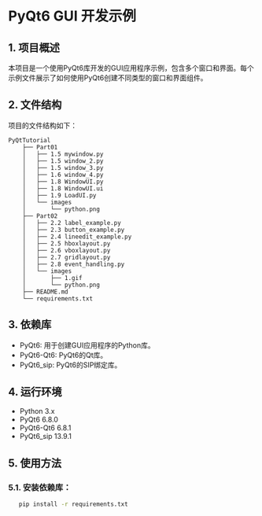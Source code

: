 # PyQt6 GUI 开发示例

## 1. 项目概述

本项目是一个使用PyQt6库开发的GUI应用程序示例，包含多个窗口和界面。每个示例文件展示了如何使用PyQt6创建不同类型的窗口和界面组件。

## 2. 文件结构

项目的文件结构如下：

```text
PyQtTutorial
    ├── Part01
    │   ├── 1.5 mywindow.py
    │   ├── 1.5 window_2.py
    │   ├── 1.5 window_3.py
    │   ├── 1.6 window_4.py
    │   ├── 1.8 WindowUI.py
    │   ├── 1.8 WindowUI.ui
    │   ├── 1.9 LoadUI.py
    │   └── images
    │       └── python.png
    ├── Part02
    │   ├── 2.2 label_example.py
    │   ├── 2.3 button_example.py
    │   ├── 2.4 lineedit_example.py
    │   ├── 2.5 hboxlayout.py
    │   ├── 2.6 vboxlayout.py
    │   ├── 2.7 gridlayout.py
    │   ├── 2.8 event_handling.py
    │   └── images
    │       ├── 1.gif
    │       └── python.png
    ├── README.md
    └── requirements.txt
```

## 3. 依赖库

- PyQt6: 用于创建GUI应用程序的Python库。
- PyQt6-Qt6: PyQt6的Qt库。
- PyQt6_sip: PyQt6的SIP绑定库。

## 4. 运行环境

- Python 3.x
- PyQt6 6.8.0
- PyQt6-Qt6 6.8.1
- PyQt6_sip 13.9.1

## 5. 使用方法

### 5.1. 安装依赖库：

```bash
   pip install -r requirements.txt
```
